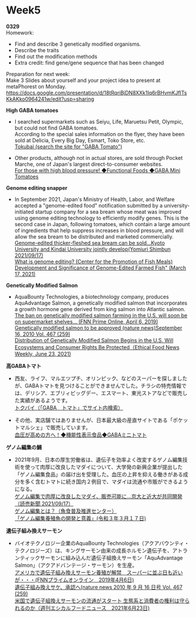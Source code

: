 # __Week5__
__0329__  
Homework:  
- Find and describe 3 genetically modified organisms.  
- Describe the traits  
- Find out the modification methods  
- Extra credit: find gene/gene sequence that has been changed  

Preparation for next week:  
Make 3 Slides about yourself and your project idea to present at metaPhorest on Monday.  
https://docs.google.com/presentation/d/18tRqriBjDN8XXk1Iq6rBHvmKJfITsKkAKko0964241w/edit?usp=sharing     

__High GABA tomatoes__  
- I searched supermarkets such as Seiyu, Life, Maruetsu Petit, Olympic, but could not find GABA tomatoes.  
According to the special sales information on the flyer, they have been sold at Delicia, Every Big Day, Esmart, Toko Store, etc.  
[Tokubai (search the site for "GABA Tomato")](https://www.google.com/search?q=GABA%E3%80%80%E3%83%88%E3%83%9E%E3%83%88%E3%80%80site%3Ahttps%3A%2F%2Ftokubai.co.jp%2F&rlz=1C1GCEU_jaJP962JP962&sxsrf=APq-WBuaWjCqw-_dUMYR4TTd9RegOt-Etw%3A1648700091149&ei=uypFYp_GCPWy2roPk_Sh-Ao&ved=0ahUKEwjfj5i6vu_2AhV1mVYBHRN6CK8Q4dUDCA4&uact=5&oq=GABA%E3%80%80%E3%83%88%E3%83%9E%E3%83%88%E3%80%80site%3Ahttps%3A%2F%2Ftokubai.co.jp%2F&gs_lcp=Cgdnd3Mtd2l6EAM6BAgjECc6CggAEIAEELEDEAQ6CwgAEIAEELEDEIMBOg0IABCABBCxAxCDARAEOgcIABCABBAEOggIABCABBCxAzoFCAAQgAQ6EQgAEIAEELEDEIMBELEDEIMBOgcIIxCxAhAnSgQIQRgASgQIRhgAUABY6k9g9lNoAXABeACAAf0BiAH8E5IBBjQuMTYuMZgBAKABAaABAsABAQ&sclient=gws-wiz)  

- Other products, although not in actual stores, are sold through Pocket Marche, one of Japan's largest direct-to-consumer websites.  
[For those with high blood pressure! ◆Functional Foods ◆GABA Mini Tomatoes](https://poke-m.com/products/242690?list=SearchedProducts)  

__Genome editing snapper__  
- In September 2021, Japan's Ministry of Health, Labor, and Welfare accepted a "genome-edited food" notification submitted by a university-initiated startup company for a sea bream whose meat was improved using genome editing technology to efficiently modify genes. This is the second case in Japan, following tomatoes, which contain a large amount of ingredients that help suppress increases in blood pressure, and will allow the sea bream to be distributed and marketed commercially.  
[Genome-edited thicker-fleshed sea bream can be sold...Kyoto University and Kindai University jointly develop(Yomiuri Shimbun 2021/09/17)](https://www.yomiuri.co.jp/science/20210917-OYT1T50206/)  
[What is genome editing? (Center for the Promotion of Fish Meals)](https://osakana.suisankai.or.jp/s-other/5103)  
[Development and Significance of Genome-Edited Farmed Fish" (March 17, 2021)](https://www.mhlw.go.jp/content/12401000/000753910.pdf)  

__Genetically Modified Salmon__  
- AquaBounty Technologies, a biotechnology company, produces AquAdvantage Salmon, a genetically modified salmon that incorporates a growth hormone gene derived from king salmon into Atlantic salmon.  
[The ban on genetically modified salmon farming in the U.S. will soon be on supermarket shelves... (FNN Prime Online, April 6, 2019)](https://www.fnn.jp/articles/-/7459)  
[Genetically modified salmon to be approved (nature news)September 16, 2010 Vol. 467 (259)](https://www.technologyreview.jp/s/227982/whats-on-the-gmo-menu-fast-growing-salmon-and-slow-swimming-tuna/)  
[Distribution of Genetically Modified Salmon Begins in the U.S. Will Ecosystems and Consumer Rights Be Protected（Ethical Food News Weekly, June 23, 2021)](https://www.ethicalfood.online/2021/06/230945.html)  

__高GABAトマト__  
- 西友、ライフ、マルエツプチ、オリンピック、などのスーパーを探しましたが、GABAトマトを見つけることができませんでした。チラシの特売情報では、デリシア、エブリィビッグデー、エスマート、東光ストアなどで販売した実績があるようです。  
[トクバイ（「GABA　トマト」でサイト内検索）](https://www.google.com/search?q=GABA%E3%80%80%E3%83%88%E3%83%9E%E3%83%88%E3%80%80site%3Ahttps%3A%2F%2Ftokubai.co.jp%2F&rlz=1C1GCEU_jaJP962JP962&sxsrf=APq-WBuaWjCqw-_dUMYR4TTd9RegOt-Etw%3A1648700091149&ei=uypFYp_GCPWy2roPk_Sh-Ao&ved=0ahUKEwjfj5i6vu_2AhV1mVYBHRN6CK8Q4dUDCA4&uact=5&oq=GABA%E3%80%80%E3%83%88%E3%83%9E%E3%83%88%E3%80%80site%3Ahttps%3A%2F%2Ftokubai.co.jp%2F&gs_lcp=Cgdnd3Mtd2l6EAM6BAgjECc6CggAEIAEELEDEAQ6CwgAEIAEELEDEIMBOg0IABCABBCxAxCDARAEOgcIABCABBAEOggIABCABBCxAzoFCAAQgAQ6EQgAEIAEELEDEIMBELEDEIMBOgcIIxCxAhAnSgQIQRgASgQIRhgAUABY6k9g9lNoAXABeACAAf0BiAH8E5IBBjQuMTYuMZgBAKABAaABAsABAQ&sclient=gws-wiz)  

- その他、実店舗ではありませんが、日本最大級の産直サイトである「ポケットマルシェ」で販売しています。  
[血圧が高めの方へ！◆機能性表示食品◆GABAミニトマト](https://poke-m.com/products/242690?list=SearchedProducts)  

__ゲノム編集の鯛__  
- 2021年9月、日本の厚生労働省は、遺伝子を効率よく改変するゲノム編集技術を使って肉厚に改良したマダイについて、大学発の新興企業が提出した「ゲノム編集食品」の届け出を受理した。血圧の上昇を抑える働きがある成分を多く含むトマトに続き国内２例目で、マダイは流通や市販ができるようになる。    
[ゲノム編集で肉厚に改良したマダイ、販売可能に…京大と近大が共同開発（読売新聞 2021/09/17）](https://www.yomiuri.co.jp/science/20210917-OYT1T50206/)  
[ゲノム編集とは？（魚食普及推進センター）](https://osakana.suisankai.or.jp/s-other/5103)  
[「ゲノム編集養殖魚の開発と意義」(令和３年３月１７日)](https://www.mhlw.go.jp/content/12401000/000753910.pdf)  

__遺伝子組み換えサーモン__  
- バイオテクノロジー企業のAquaBounty Technologies（アクアバウンティ・テクノロジーズ）は、キングサーモン由来の成長ホルモン遺伝子を、アトランティックサーモンに組み込んだ遺伝子組換えサーモン「AquAdvantage Salmon」（アクアドバンテージ・サーモン）を生産。  
[アメリカで遺伝子組み換えサーモン養殖が解禁　スーパーに並ぶ日も近いが・・・(FNNプライムオンライン　2019年4月6日)](https://www.fnn.jp/articles/-/7459)  
[遺伝子組み換えサケ、承認へ(nature news 2010 年 9 月 16 日号 Vol. 467 (259)](https://storage.googleapis.com/natureasia-assets/ja-jp/ndigest/pdf/v7/n12/ndigest.2010.101220.pdf)  
[米国で遺伝子組換えサーモンの流通がスタート 生態系と消費者の権利は守られるのか（週刊エシカルフードニュース　2021年6月23日)](https://www.ethicalfood.online/2021/06/230945.html)  
